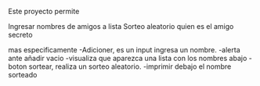 Este proyecto permite

Ingresar nombres de amigos a lista
Sorteo aleatorio quien es el amigo secreto

mas especificamente
-Adicioner, es un input ingresa un nombre.
-alerta ante añadir vacio
-visualiza que aparezca  una lista con los nombres abajo
-boton sortear, realiza un sorteo aleatorio.
-imprimir debajo el nombre sorteado


